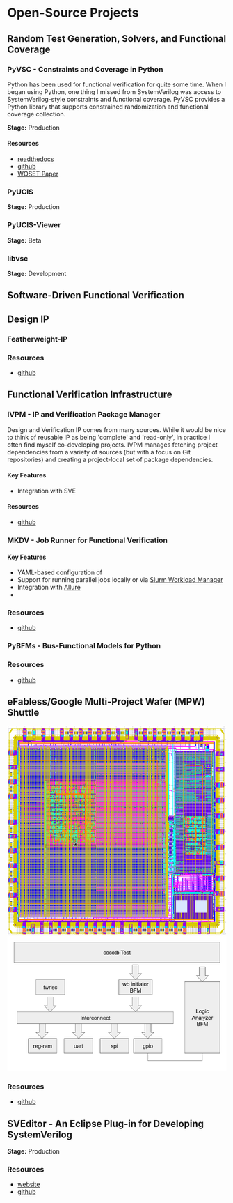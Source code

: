 # Open-Source Projects

## Random Test Generation, Solvers, and Functional Coverage

### PyVSC - Constraints and Coverage in Python
Python has been used for functional verification for quite 
some time. When I began using Python, one thing I missed
from SystemVerilog was access to SystemVerilog-style 
constraints and functional coverage. PyVSC provides a
Python library that supports constrained randomization
and functional coverage collection.

**Stage:** Production

#### Resources
- [readthedocs](https://pyvsc.readthedocs.io/en/latest/)
- [github](https://github.com/fvutils/pyvsc)
- [WOSET Paper](publications/2020_WOEST_SvStyle_Constraints_Coverage_in_Python.pdf)

### PyUCIS

**Stage:** Production

### PyUCIS-Viewer

**Stage:** Beta

### libvsc

**Stage:** Development

## Software-Driven Functional Verification

## Design IP

### Featherweight-IP

### Resources
- [github](https://github.com/featherweight-ip)

## Functional Verification Infrastructure

### IVPM - IP and Verification Package Manager
Design and Verification IP comes from many sources. While it 
would be nice to think of reusable IP as being 'complete' and
'read-only', in practice I often find myself co-developing
projects. IVPM manages fetching project dependencies from a
variety of sources (but with a focus on Git repositories) and
creating a project-local set of package dependencies. 

#### Key Features
- Integration with SVE

#### Resources
- [github](https://github.com/fvutils/ipvm)

### MKDV - Job Runner for Functional Verification


#### Key Features
- YAML-based configuration of 
- Support for running parallel jobs locally or via [Slurm Workload Manager](https://slurm.schedmd.com/documentation.html)
- Integration with [Allure](https://docs.qameta.io/allure/)
- 

### Resources
- [github](https://github.com/fvutils/mkdv)


### PyBFMs - Bus-Functional Models for Python

### Resources
- [github](https://github.com/pybfms)

## eFabless/Google Multi-Project Wafer (MPW) Shuttle

<img src="images/FWPayload_rot.PNG" height="480"/>

<img src="images/fwpayload_tb_diagram.png"/>

### Resources
- [github](https://github.com/mballance/caravel_fwpayload)



## SVEditor - An Eclipse Plug-in for Developing SystemVerilog

**Stage:** Production

### Resources
- [website](https://sites.google.com/site/svedvkit)
- [github](https://github.com/sveditor/sveditor)






